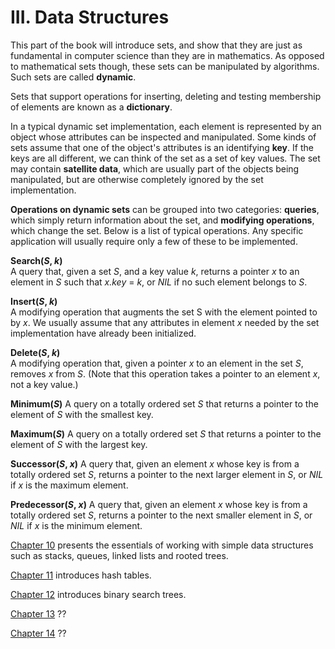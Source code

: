 III. Data Structures
====================

This part of the book will introduce sets, and show that they are just as fundamental in computer science than they are in mathematics.
As opposed to mathematical sets though, these sets can be manipulated by algorithms. 
Such sets are called **dynamic**.

Sets that support operations for inserting, deleting and testing membership of elements are known as a **dictionary**.

In a typical dynamic set implementation, each element is represented by an object whose attributes can be inspected and manipulated.
Some kinds of sets assume that one of the object's attributes is an identifying **key**.
If the keys are all different, we can think of the set as a set of key values.
The set may contain **satellite data**, which are usually part of the objects being manipulated, but are otherwise completely ignored by the set implementation.

**Operations on dynamic sets** can be grouped into two categories: **queries**, which simply return information about the set, and **modifying operations**, which change the set.
Below is a list of typical operations.
Any specific application will usually require only a few of these to be implemented.

**Search(_S_, _k_)**  
    A query that, given a set _S_, and a key value _k_, returns a pointer _x_ to an element in _S_ such that _x.key_ = _k_, or _NIL_ if no such element belongs to _S_.
    
**Insert(_S_, _k_)**  
    A modifying operation that augments the set S with the element pointed to by _x_. 
    We usually assume that any attributes in element _x_ needed by the set implementation have already been initialized.

**Delete(_S_, _k_)**  
    A modifying operation that, given a pointer _x_ to an element in the set _S_, removes _x_ from _S_. 
    (Note that this operation takes a pointer to an element _x_, not a key value.)
    
**Minimum(_S_)**
    A query on a totally ordered set _S_ that returns a pointer to the element of _S_ with the smallest key.
    
**Maximum(_S_)**
    A query on a totally ordered set _S_ that returns a pointer to the element of _S_ with the largest key.
    
**Successor(_S_, _x_)**
    A query that, given an element _x_ whose key is from a totally ordered set _S_, returns a pointer to the next larger element in _S_, or _NIL_ if _x_ is the maximum element.

**Predecessor(_S_, _x_)**
    A query that, given an element _x_ whose key is from a totally ordered set _S_, returns a pointer to the next smaller element in _S_, or _NIL_ if _x_ is the minimum element.


[Chapter 10](3.10.md) presents the essentials of working with simple data structures such as stacks, queues, linked lists and rooted trees.

[Chapter 11](3.11.md) introduces hash tables.

[Chapter 12](3.12.md) introduces binary search trees.

[Chapter 13](3.13.md) ??

[Chapter 14](3.14.md) ??

